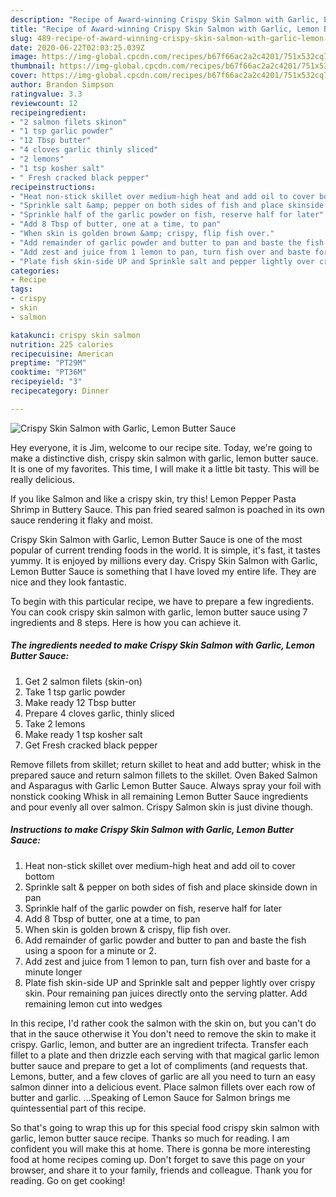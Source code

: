 ```yaml
---
description: "Recipe of Award-winning Crispy Skin Salmon with Garlic, Lemon Butter Sauce"
title: "Recipe of Award-winning Crispy Skin Salmon with Garlic, Lemon Butter Sauce"
slug: 489-recipe-of-award-winning-crispy-skin-salmon-with-garlic-lemon-butter-sauce
date: 2020-06-22T02:03:25.039Z
image: https://img-global.cpcdn.com/recipes/b67f66ac2a2c4201/751x532cq70/crispy-skin-salmon-with-garlic-lemon-butter-sauce-recipe-main-photo.jpg
thumbnail: https://img-global.cpcdn.com/recipes/b67f66ac2a2c4201/751x532cq70/crispy-skin-salmon-with-garlic-lemon-butter-sauce-recipe-main-photo.jpg
cover: https://img-global.cpcdn.com/recipes/b67f66ac2a2c4201/751x532cq70/crispy-skin-salmon-with-garlic-lemon-butter-sauce-recipe-main-photo.jpg
author: Brandon Simpson
ratingvalue: 3.3
reviewcount: 12
recipeingredient:
- "2 salmon filets skinon"
- "1 tsp garlic powder"
- "12 Tbsp butter"
- "4 cloves garlic thinly sliced"
- "2 lemons"
- "1 tsp kosher salt"
- " Fresh cracked black pepper"
recipeinstructions:
- "Heat non-stick skillet over medium-high heat and add oil to cover bottom"
- "Sprinkle salt &amp; pepper on both sides of fish and place skinside down in pan"
- "Sprinkle half of the garlic powder on fish, reserve half for later"
- "Add 8 Tbsp of butter, one at a time, to pan"
- "When skin is golden brown &amp; crispy, flip fish over."
- "Add remainder of garlic powder and butter to pan and baste the fish using a spoon for a minute or 2."
- "Add zest and juice from 1 lemon to pan, turn fish over and baste for a minute longer"
- "Plate fish skin-side UP and Sprinkle salt and pepper lightly over crispy skin. Pour remaining pan juices directly onto the serving platter. Add remaining lemon cut into wedges"
categories:
- Recipe
tags:
- crispy
- skin
- salmon

katakunci: crispy skin salmon 
nutrition: 225 calories
recipecuisine: American
preptime: "PT29M"
cooktime: "PT36M"
recipeyield: "3"
recipecategory: Dinner

---
```



![Crispy Skin Salmon with Garlic, Lemon Butter Sauce](https://img-global.cpcdn.com/recipes/b67f66ac2a2c4201/751x532cq70/crispy-skin-salmon-with-garlic-lemon-butter-sauce-recipe-main-photo.jpg)

Hey everyone, it is Jim, welcome to our recipe site. Today, we're going to make a distinctive dish, crispy skin salmon with garlic, lemon butter sauce. It is one of my favorites. This time, I will make it a little bit tasty. This will be really delicious.

If you like Salmon and like a crispy skin, try this! Lemon Pepper Pasta Shrimp in Buttery Sauce. This pan fried seared salmon is poached in its own sauce rendering it flaky and moist.

Crispy Skin Salmon with Garlic, Lemon Butter Sauce is one of the most popular of current trending foods in the world. It is simple, it's fast, it tastes yummy. It is enjoyed by millions every day. Crispy Skin Salmon with Garlic, Lemon Butter Sauce is something that I have loved my entire life. They are nice and they look fantastic.


To begin with this particular recipe, we have to prepare a few ingredients. You can cook crispy skin salmon with garlic, lemon butter sauce using 7 ingredients and 8 steps. Here is how you can achieve it.

<!--inarticleads1-->

##### The ingredients needed to make Crispy Skin Salmon with Garlic, Lemon Butter Sauce:

1. Get 2 salmon filets (skin-on)
1. Take 1 tsp garlic powder
1. Make ready 12 Tbsp butter
1. Prepare 4 cloves garlic, thinly sliced
1. Take 2 lemons
1. Make ready 1 tsp kosher salt
1. Get  Fresh cracked black pepper


Remove fillets from skillet; return skillet to heat and add butter; whisk in the prepared sauce and return salmon fillets to the skillet. Oven Baked Salmon and Asparagus with Garlic Lemon Butter Sauce. Always spray your foil with nonstick cooking Whisk in all remaining Lemon Butter Sauce ingredients and pour evenly all over salmon. Crispy Salmon skin is just divine though. 

<!--inarticleads2-->

##### Instructions to make Crispy Skin Salmon with Garlic, Lemon Butter Sauce:

1. Heat non-stick skillet over medium-high heat and add oil to cover bottom
1. Sprinkle salt &amp; pepper on both sides of fish and place skinside down in pan
1. Sprinkle half of the garlic powder on fish, reserve half for later
1. Add 8 Tbsp of butter, one at a time, to pan
1. When skin is golden brown &amp; crispy, flip fish over.
1. Add remainder of garlic powder and butter to pan and baste the fish using a spoon for a minute or 2.
1. Add zest and juice from 1 lemon to pan, turn fish over and baste for a minute longer
1. Plate fish skin-side UP and Sprinkle salt and pepper lightly over crispy skin. Pour remaining pan juices directly onto the serving platter. Add remaining lemon cut into wedges


In this recipe, I&#39;d rather cook the salmon with the skin on, but you can&#39;t do that in the sauce otherwise it You don&#39;t need to remove the skin to make it crispy. Garlic, lemon, and butter are an ingredient trifecta. Transfer each fillet to a plate and then drizzle each serving with that magical garlic lemon butter sauce and prepare to get a lot of compliments (and requests that. Lemons, butter, and a few cloves of garlic are all you need to turn an easy salmon dinner into a delicious event. Place salmon fillets over each row of butter and garlic. …Speaking of Lemon Sauce for Salmon brings me quintessential part of this recipe. 

So that's going to wrap this up for this special food crispy skin salmon with garlic, lemon butter sauce recipe. Thanks so much for reading. I am confident you will make this at home. There is gonna be more interesting food at home recipes coming up. Don't forget to save this page on your browser, and share it to your family, friends and colleague. Thank you for reading. Go on get cooking!

